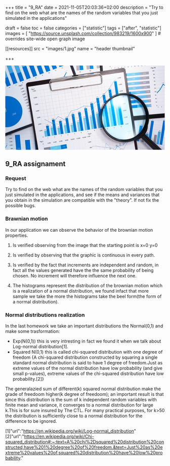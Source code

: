 +++
title = "9_RA"
date = 2021-11-05T20:03:36+02:00
description = "Try to find on the web what are the names of the random variables that you just simulated in the applications"

draft = false
toc = false
categories = ["statistic"]
tags = ["after", "statistic"]
images = [
  "https://source.unsplash.com/collection/983219/1600x900"
] # overrides site-wide open graph image

[[resources]]
  src = "images/1.jpg"
  name = "header thumbnail"

+++

![header](images/1.jpg)

## 9_RA assignament

### Request
Try to find on the web what are the names of the random variables that you just simulated in the applications, and see if the means and variances that you obtain in the simulation are compatible with the "theory". If not fix the possible bugs.

### Brawnian motion 
In our application we can observe the behavior of the brownian motion properties.
1. Is verified observing from the image that the starting point is x=0 y=0 
2. Is verified by observing that the graphic is continuous in every path.
3. Is verified by the fact that  increments are independent and random, in fact all the values generated have the the same probability of being chosen. No increment will therefore influence the next one.

4. The histograms represent the distribution of the brownian motion which is a realization of a normal distribution, we found infact  that  more sample we take the more the histograms take the beel form(the form of a normal distribution). 

### Normal distributions realization
In the last homework  we take an important  distributions the Normal(0,1) and make some trasformation:

- Exp(N(0,1)) this is very intresting in fact we found it when we talk about Log-normal distribution[1].
- Squared N(0,1) this is called chi-squared distribution with one degree of freedom  {A chi-squared distribution constructed by squaring a single standard normal distribution is said to have 1 degree of freedom.Just as extreme values of the normal distribution have low probability (and give small p-values), extreme values of the chi-squared distribution have low probability.[2]}

The generalazied sum of different(k) squared normal distribution make the grade of freedoom higher(k degree of freedoom);
an important result  is that since this distribution is the sum of k independent random variables with finite mean and variance, it converges to a normal distribution for large k.This is for sure insured by The CTL.
For many practical purposes, for k>50 the distribution is sufficiently close to a normal distribution for the difference to be ignored.






[1]"url":"https://en.wikipedia.org/wiki/Log-normal_distribution"
[2]"url":"https://en.wikipedia.org/wiki/Chi-squared_distribution#:~:text=A%20chi%2Dsquared%20distribution%20constructed,have%201%20degree%20of%20freedom.&text=Just%20as%20extreme%20values%20of,squared%20distribution%20have%20low%20probability."


